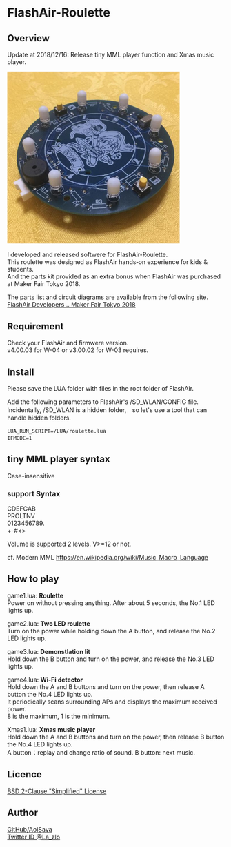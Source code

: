 # FlashAir-Roulette

## Overview
Update at 2018/12/16: Release tiny MML player function and Xmas music player.

<img src="https://raw.githubusercontent.com/AoiSaya/FlashAir-Roulette/master/img/Roulette.png" width="400">

I developed and released softwere for FlashAir-Roulette.  
This roulette was designed as FlashAir hands‐on experience for kids & students.  
And the parts kit provided as an extra bonus when FlashAir was purchased at Maker Fair Tokyo 2018.  

The parts list and circuit diagrams are available from the following site.  
 [FlashAir Developers .. Maker Fair Tokyo 2018](https://flashair-developers.com/ja/about/events/makerfaire2018tokyo/)

## Requirement

Check your FlashAir and firmwere version.  
v4.00.03 for W-04 or v3.00.02 for W-03 requires.

## Install

Please save the LUA folder with files in the root folder of FlashAir.

Add the following parameters to FlashAir's /SD_WLAN/CONFIG file.  
Incidentally, /SD_WLAN is a hidden folder,　so let's use a tool that can handle hidden folders.

    LUA_RUN_SCRIPT=/LUA/roulette.lua
    IFMODE=1

## tiny MML player syntax

Case-insensitive
### support Syntax
CDEFGAB  
PROLTNV  
0123456789.  
+-#<>  

Volume is supported 2 levels. V>=12 or not.   

cf. Modern MML https://en.wikipedia.org/wiki/Music_Macro_Language

## How to play

game1.lua: **Roulette**    
Power on without pressing anything. After about 5 seconds, the No.1 LED lights up.

game2.lua: **Two LED roulette**  
Turn on the power while holding down the A button, and release the No.2 LED lights up.

game3.lua: **Demonstlation lit**  
Hold down the B button and turn on the power, and release the No.3 LED lights up.

game4.lua: **Wi-Fi detector**  
Hold down the A and B buttons and turn on the power, then release A button the No.4 LED lights up.  
It periodically scans surrounding APs and displays the maximum received power.  
8 is the maximum, 1 is the minimum.

Xmas1.lua: **Xmas music player**  
Hold down the A and B buttons and turn on the power, then release B button the No.4 LED lights up.  
A button：replay and change ratio of sound.
B button: next music.

## Licence

[BSD 2-Clause "Simplified" License](https://github.com/AoiSaya/FlashAir-Roulette/blob/master/LICENSE)

## Author

[GitHub/AoiSaya](https://github.com/AoiSaya)  
[Twitter ID @La_zlo](https://twitter.com/La_zlo)
